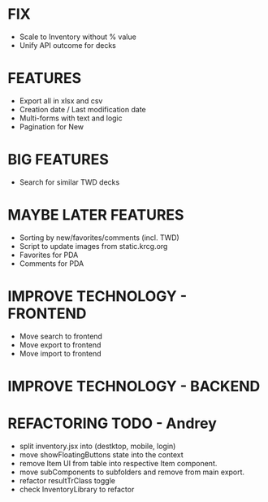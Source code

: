 # FIX
- Scale to Inventory without % value
- Unify API outcome for decks

# FEATURES
- Export all in xlsx and csv
- Creation date / Last modification date
- Multi-forms with text and logic
- Pagination for New

# BIG FEATURES
- Search for similar TWD decks

# MAYBE LATER FEATURES
- Sorting by new/favorites/comments (incl. TWD)
- Script to update images from static.krcg.org
- Favorites for PDA
- Comments for PDA

# IMPROVE TECHNOLOGY - FRONTEND
- Move search to frontend
- Move export to frontend
- Move import to frontend

# IMPROVE TECHNOLOGY - BACKEND

# REFACTORING TODO - Andrey
- split inventory.jsx into (destktop, mobile, login)
- move showFloatingButtons state into the context
- remove Item UI from table into respective Item component.
- move subComponents to subfolders and remove from main export.
- refactor resultTrClass toggle
- check InventoryLibrary to refactor
